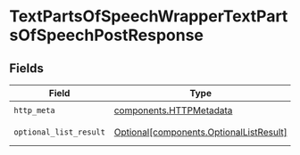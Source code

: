 # TextPartsOfSpeechWrapperTextPartsOfSpeechPostResponse


## Fields

| Field                                                                                    | Type                                                                                     | Required                                                                                 | Description                                                                              |
| ---------------------------------------------------------------------------------------- | ---------------------------------------------------------------------------------------- | ---------------------------------------------------------------------------------------- | ---------------------------------------------------------------------------------------- |
| `http_meta`                                                                              | [components.HTTPMetadata](../../models/components/httpmetadata.md)                       | :heavy_check_mark:                                                                       | N/A                                                                                      |
| `optional_list_result`                                                                   | [Optional[components.OptionalListResult]](../../models/components/optionallistresult.md) | :heavy_minus_sign:                                                                       | Successful Response                                                                      |